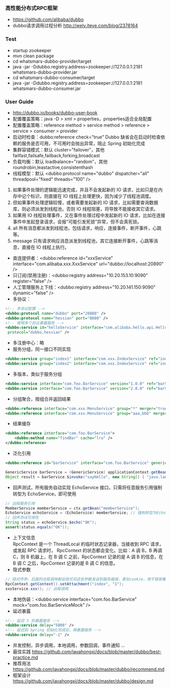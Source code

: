### 高性能分布式RPC框架
- https://github.com/alibaba/dubbo
- dubbo请求调用过程分析 http://wely.iteye.com/blog/2378164

### Test
- startup zookeeper
- mvn clean package
- cd whatsmars-dubbo-provider/target
- java -jar -Ddubbo.registry.address=zookeeper://127.0.0.1:2181 whatsmars-dubbo-provider.jar
- cd whatsmars-dubbo-consumer/target
- java -jar -Ddubbo.registry.address=zookeeper://127.0.0.1:2181 whatsmars-dubbo-consumer.jar

### User Guide
- http://dubbo.io/books/dubbo-user-book
- 配置覆盖策略：java -D > xml > properties，properties适合全局配置
- 配置覆盖策略：reference method > service method > reference > service > consumer > provider
- 启动时检查：dubbo:reference check="true" Dubbo 缺省会在启动时检查依赖的服务是否可用，不可用时会抛出异常，阻止 Spring 初始化完成
- 集群容错模式：默认 cluster="failover"，其他 failfast,failsafe,failback,forking,broadcast
- 负载均衡：默认 loadbalance="random"，其他 roundrobin,leastactive,consistenthash
- 线程模型：默认 <dubbo:protocol name="dubbo" dispatcher="all" threadpool="fixed" threads="100" />
1. 如果事件处理的逻辑能迅速完成，并且不会发起新的 IO 请求，比如只是在内存中记个标识，则直接在 IO 线程上处理更快，因为减少了线程池调度。
2. 但如果事件处理逻辑较慢，或者需要发起新的 IO 请求，比如需要查询数据库，则必须派发到线程池，否则 IO 线程阻塞，将导致不能接收其它请求。
3. 如果用 IO 线程处理事件，又在事件处理过程中发起新的 IO 请求，比如在连接事件中发起登录请求，会报“可能引发死锁”异常，但不会真死锁。
4. all 所有消息都派发到线程池，包括请求，响应，连接事件，断开事件，心跳等。
5. message 只有请求响应消息派发到线程池，其它连接断开事件，心跳等消息，直接在 IO 线程上执行。
- 直连提供者：<dubbo:reference id="xxxService" interface="com.alibaba.xxx.XxxService" url="dubbo://localhost:20890" />
- 只订阅(禁用注册)：<dubbo:registry address="10.20.153.10:9090" register="false" />
- 人工管理服务上下线：<dubbo:registry address="10.20.141.150:9090" dynamic="false" />
- 多协议：
```xml
<!-- 多协议配置 -->
<dubbo:protocol name="dubbo" port="20880" />
<dubbo:protocol name="hessian" port="8080" />
<!-- 使用多个协议暴露服务 -->
<dubbo:service id="helloService" interface="com.alibaba.hello.api.HelloService" version="1.0.0"
 protocol="dubbo,hessian" />
```
- 多注册中心：略
- 服务分组，同一接口不同实现
```xml
<dubbo:service group="index1" interface="com.xxx.IndexService" ref="indexService1" />
<dubbo:service group="index2" interface="com.xxx.IndexService" ref="indexService2" />
```
- 多版本，类似于服务分组
```xml
<dubbo:service interface="com.foo.BarService" version="1.0.0" ref="barService1" />
<dubbo:service interface="com.foo.BarService" version="2.0.0" ref="barService2" />
```
- 分组聚合，按组合并返回结果
```xml
<dubbo:reference interface="com.xxx.MenuService" group="*" merger="true" />
<dubbo:reference interface="com.xxx.MenuService" group="aaa,bbb" merger="true" />
```
- 结果缓存
```xml
<dubbo:reference interface="com.foo.BarService">
    <dubbo:method name="findBar" cache="lru" />
</dubbo:reference>
```
- 泛化引用
```xml
<dubbo:reference id="barService" interface="com.foo.BarService" generic="true" />
```
```java
GenericService barService = (GenericService) applicationContext.getBean("barService");
Object result = barService.$invoke("sayHello", new String[] { "java.lang.String" }, new Object[] { "World" });
```
- 回声测试，所有服务自动实现 EchoService 接口，只需将任意服务引用强制转型为 EchoService，即可使用
```java
// 远程服务引用
MemberService memberService = ctx.getBean("memberService");
EchoService echoService = (EchoService) memberService; // 强制转型为EchoService
// 回声测试可用性
String status = echoService.$echo("OK");
assert(status.equals("OK"));
```
- 上下文信息
<br>RpcContext 是一个 ThreadLocal 的临时状态记录器，当接收到 RPC 请求，或发起 RPC 请求时，
RpcContext 的状态都会变化。比如：A 调 B，B 再调 C，则 B 机器上，在 B 调 C 之前，RpcContext
记录的是 A 调 B 的信息，在 B 调 C 之后，RpcContext 记录的是 B 调 C 的信息。
- 隐式参数
```java
// 隐式传参，后面的远程调用都会隐式将这些参数发送到服务器端，类似cookie，用于框架集成，不建议常规业务使用
RpcContext.getContext().setAttachment("index", "1");
xxxService.xxx(); // 远程调用
```
- 本地伪装：<dubbo:service interface="com.foo.BarService" mock="com.foo.BarServiceMock" />
- 延迟暴露
```xml
<!-- 延迟 5 秒暴露服务 -->
<dubbo:service delay="5000" />
<!-- 延迟到 Spring 初始化完成后，再暴露服务 -->
<dubbo:service delay="-1" />
```
- 并发控制，异步调用，本地调用，参数回调，事件通知 ...
- 最佳实践 https://github.com/javahongxi/docs/blob/master/dubbo/best-practice.md
- 推荐用法 https://github.com/javahongxi/docs/blob/master/dubbo/recommend.md
- 框架设计 https://github.com/javahongxi/docs/blob/master/dubbo/design.md